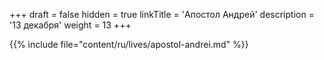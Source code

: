 +++
draft = false
hidden = true
linkTitle = 'Апостол Андрей'
description = '13 декабря'
weight = 13
+++

{{% include file="content/ru/lives/apostol-andrei.md" %}}
